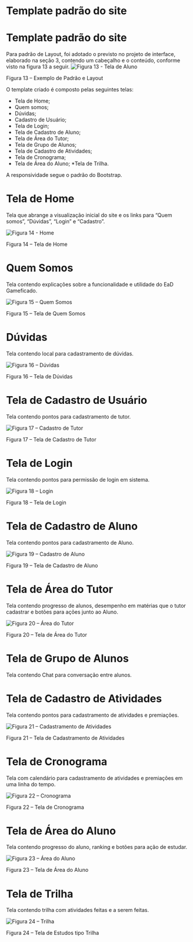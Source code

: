 # Template padrão do site

# Template padrão do site

Para padrão de Layout, foi adotado o previsto no projeto de interface, elaborado na seção 3, contendo um cabeçalho e o conteúdo, conforme visto na figura 13 a seguir.
![Figura 13 - Tela de Aluno ](img/figura13.PNG)
</center>Figura 13 – Exemplo de Padrão e Layout</center>

O template criado é composto pelas seguintes telas:
* Tela de Home;
* Quem somos;
* Dúvidas;
* Cadastro de Usuário;
* Tela de Login;
* Tela de Cadastro de Aluno;
* Tela de Área do Tutor;
* Tela de Grupo de Alunos;
* Tela de Cadastro de Atividades;
* Tela de Cronograma;
* Tela de Área do Aluno;
*Tela de Trilha.

A responsividade segue o padrão do Bootstrap.


# Tela de Home

Tela que abrange a visualização inicial do site e os links para “Quem somos”, “Dúvidas”, “Login” e “Cadastro”.

![Figura 14 - Home ](img/figura14.PNG)
</center>Figura 14 – Tela de Home</center>


# Quem Somos

Tela contendo explicações sobre a funcionalidade e utilidade do EaD Gameficado.

![Figura 15 – Quem Somos ](img/figura15.PNG)
</center>Figura 15 – Tela de Quem Somos</center>


# Dúvidas

Tela contendo local para cadastramento de dúvidas.

![Figura 16 – Dúvidas ](img/figura16.PNG)
</center>Figura 16 – Tela de Dúvidas</center>


# Tela de Cadastro de Usuário

Tela contendo pontos para cadastramento de tutor.

![Figura 17 – Cadastro de Tutor ](img/figura17.PNG)
</center>Figura 17 – Tela de Cadastro de Tutor</center>


# Tela de Login

Tela contendo pontos para permissão de login em sistema.

![Figura 18 – Login](img/figura18.PNG)
</center>Figura 18 – Tela de Login</center>


# Tela de Cadastro de Aluno

Tela contendo pontos para cadastramento de Aluno.

![Figura 19 – Cadastro de Aluno ](img/figura19.PNG)
</center>Figura 19 – Tela de Cadastro de Aluno</center>


# Tela de Área do Tutor

Tela contendo progresso de alunos, desempenho em matérias que o tutor cadastrar e botões para ações junto ao Aluno.

![Figura 20 – Área do Tutor ](img/figura20.PNG)
</center>Figura 20 – Tela de Área do Tutor</center>


# Tela de Grupo de Alunos

Tela contendo Chat para conversação entre alunos.


# Tela de Cadastro de Atividades

Tela contendo pontos para cadastramento de atividades e premiações.

![Figura 21 –  Cadastramento de Atividades ](img/figura21.PNG)
</center>Figura 21 – Tela de Cadastramento de Atividades</center>


# Tela de Cronograma

Tela com calendário para cadastramento de atividades e premiações em uma linha do tempo.

![Figura 22 –  Cronograma ](img/figura22.PNG)
</center>Figura 22 – Tela de Cronograma</center>


# Tela de Área do Aluno

Tela contendo progresso do aluno, ranking e botões para ação de estudar.

![Figura 23 – Área do Aluno ](img/figura23.PNG)
</center>Figura 23 – Tela de Área do Aluno</center>


# Tela de Trilha

Tela contendo trilha com atividades feitas e a serem feitas.

![Figura 24 –  Trilha ](img/figura24.PNG)
</center>Figura 24 – Tela de Estudos tipo Trilha</center>
